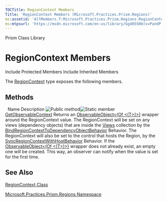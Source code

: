 ```yaml
---
TOCTitle: RegionContext Members
Title: 'RegionContext Members (Microsoft.Practices.Prism.Regions)'
ms:assetid: 'AllMembers.T:Microsoft.Practices.Prism.Regions.RegionContext'
ms:mtpsurl: 'https://msdn.microsoft.com/en-us/library/Gg405506(v=PandP.50)'
---
```


Prism Class Library

RegionContext Members
=====================

Include Protected Members
Include Inherited Members

The [RegionContext](https://msdn.microsoft.com/t:microsoft.practices.prism.regions.regioncontext) type exposes the following members.

Methods
-------

<span id="methodTableToggle"></span>
 
Name
Description
![](https://msdn.microsoft.com/en-us/Gg405506.pubmethod(en-us,PandP.50).gif "Public method")![](https://msdn.microsoft.com/en-us/Gg405506.static(en-us,PandP.50).gif "Static member")
[GetObservableContext](https://msdn.microsoft.com/m:microsoft.practices.prism.regions.regioncontext.getobservablecontext(system.windows.dependencyobject))
Returns an [ObservableObject&lt;(Of &lt;(T&gt;)&gt;)](https://msdn.microsoft.com/t:microsoft.practices.prism.observableobject%601) wrapper around the RegionContext value. The RegionContext will be set on any views (dependency objects) that are inside the [Views](https://msdn.microsoft.com/p:microsoft.practices.prism.regions.iregion.views) collection by the [BindRegionContextToDependencyObjectBehavior](https://msdn.microsoft.com/t:microsoft.practices.prism.regions.behaviors.bindregioncontexttodependencyobjectbehavior) Behavior. The RegionContext will also be set to the control that hosts the Region, by the [SyncRegionContextWithHostBehavior](https://msdn.microsoft.com/t:microsoft.practices.prism.regions.behaviors.syncregioncontextwithhostbehavior) Behavior. If the [ObservableObject&lt;(Of &lt;(T&gt;)&gt;)](https://msdn.microsoft.com/t:microsoft.practices.prism.observableobject%601) wrapper does not already exist, an empty one will be created. This way, an observer can notify when the value is set for the first time.

See Also
--------

<span id="seeAlsoToggle"></span>
[RegionContext Class](https://msdn.microsoft.com/t:microsoft.practices.prism.regions.regioncontext)

[Microsoft.Practices.Prism.Regions Namespace](https://msdn.microsoft.com/n:microsoft.practices.prism.regions)
